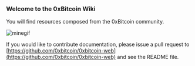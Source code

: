 ### Welcome to the 0xBitcoin Wiki

You will find resources composed from the 0xBitcoin community.  


![minegif](/documents/img/mine.gif)


If you would like to contribute documentation, please issue a pull request to [https://github.com/0xbitcoin/0xbitcoin-web](https://github.com/0xbitcoin/0xbitcoin-web) and see the README file.
